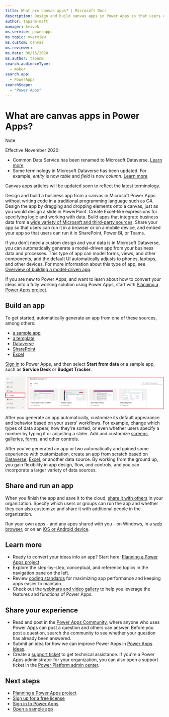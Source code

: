 ```yaml
---
title: What are canvas apps? | Microsoft Docs
description: Design and build canvas apps in Power Apps so that users can manage line-of-business data in a browser or on their mobile devices
author: tapanm-msft
manager: kvivek
ms.service: powerapps
ms.topic: overview
ms.custom: canvas
ms.reviewer: 
ms.date: 06/16/2020
ms.author: tapanm
search.audienceType: 
  - maker
search.app: 
  - PowerApps
searchScope:
  - "Power Apps"
---
```

# What are canvas apps in Power Apps?

> [!NOTE]
> Effective November 2020:
> - Common Data Service has been renamed to Microsoft Dataverse. [Learn more](https://aka.ms/PAuAppBlog)
> - Some terminology in Microsoft Dataverse has been updated. For example, *entity* is now *table* and *field* is now *column*. [Learn more](https://go.microsoft.com/fwlink/?linkid=2147247)
>
> Canvas apps articles will be updated soon to reflect the latest terminology.

Design and build a business app from a canvas in Microsoft Power Apps without writing code in a traditional programming language such as C#. Design the app by dragging and dropping elements onto a canvas, just as you would design a slide in PowerPoint. Create Excel-like expressions for specifying logic and working with data. Build apps that integrate business data from a [wide variety of Microsoft and third-party sources](connections-list.md). Share your app so that users can run it in a browser or on a mobile device, and embed your app so that users can run it in SharePoint, Power BI, or Teams.

If you don't need a custom design and your data is in Microsoft Dataverse, you can automatically generate a model-driven app from your business data and processes. This type of app can model forms, views, and other components, and the default UI automatically adjusts to phones, laptops, and other devices. For more information about this type of app, see [Overview of building a model-driven app](../model-driven-apps/model-driven-app-overview.md).

If you are new to Power Apps, and want to learn about how to convert your ideas into a fully working solution using Power Apps, start with [Planning a Power Apps project](/powerapps/guidance/planning/introduction).

## Build an app
To get started, automatically generate an app from one of these sources, among others:
- [a sample app](open-and-run-a-sample-app.md)
- [a template](get-started-test-drive.md)
- [Dataverse](data-platform-create-app.md)
- [SharePoint](app-from-sharepoint.md)
- [Excel](get-started-create-from-data.md)

[Sign in](https://make.powerapps.com?utm_source=padocs&utm_medium=linkinadoc&utm_campaign=referralsfromdoc) to Power Apps, and then select **Start from data** or a sample app, such as **Service Desk** or **Budget Tracker**.

![Power Apps site](./media/getting-started/create-page-samples.png)

After you generate an app automatically, customize its default appearance and behavior based on your users' workflows. For example, change which types of data appear, how they're sorted, or even whether users specify a number by typing it or adjusting a slider. Add and customize [screens](add-screen-context-variables.md), [galleries](customize-layout-sharepoint.md), [forms](customize-forms-sharepoint.md), and other controls.

After you've generated an app or two automatically and gained some experience with customization, create an app from scratch based on [Dataverse](data-platform-create-app-scratch.md), [Excel](get-started-create-from-blank.md), or another data source. By working from the ground up, you gain flexibility in app design, flow, and controls, and you can incorporate a larger variety of data sources.

## Share and run an app
When you finish the app and save it to the cloud, [share it with others](share-app.md) in your organization. Specify which users or groups can run the app and whether they can also customize and share it with additional people in the organization.

Run your own apps - and any apps shared with you - on Windows, in a [web browser](../../user/run-app-browser.md), or on an [iOS or Android device](../../user/run-app-client.md).

## Learn more
- Ready to convert your ideas into an app? Start here: [Planning a Power Apps project](/powerapps/guidance/planning/introduction)
- Explore the step-by-step, conceptual, and reference topics in the navigation pane on the left.
- Review [coding standards](https://aka.ms/powerappscanvasguidelines) for maximizing app performance and keeping apps easier to maintain.
- Check out the [webinars and video gallery](https://powerusers.microsoft.com/t5/Webinars-and-Video-Gallery/bd-p/VideoGallery?featured=yes) to help you leverage the features and functions of Power Apps.

## Share your experience
* Read and post in the [Power Apps Community](https://aka.ms/powerapps-community), where anyone who uses Power Apps can post a question and others can answer. Before you post a question, search the community to see whether your question has already been answered.
* Submit an idea for how we can improve Power Apps in [Power Apps Ideas](https://powerusers.microsoft.com/t5/PowerApps-Ideas/idb-p/PowerAppsIdeas).
* Create a [support ticket](https://powerapps.microsoft.com/support/pro/) to get technical assistance. If you're a Power Apps administrator for your organization, you can also open a support ticket in the [Power Platform admin center](https://admin.powerplatform.microsoft.com/support).

## Next steps
- [Planning a Power Apps project](/powerapps/guidance/planning/introduction)
- [Sign up for a free license](../signup-for-powerapps.md)
- [Sign in to Power Apps](https://make.powerapps.com?utm_source=padocs&utm_medium=linkinadoc&utm_campaign=referralsfromdoc)
- [Open a sample app](open-and-run-a-sample-app.md)
